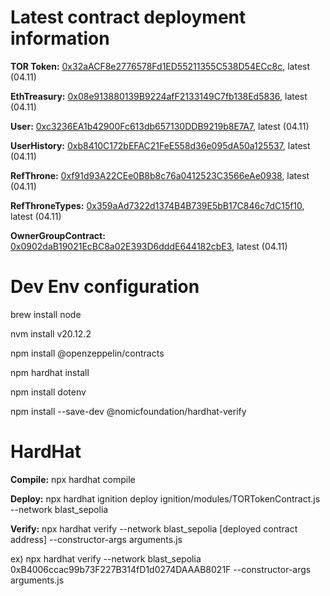 # Latest contract deployment information

**TOR Token:** [0x32aACF8e2776578Fd1ED55211355C538D54ECc8c](https://testnet.blastscan.io/address/0x32aACF8e2776578Fd1ED55211355C538D54ECc8c),	latest (04.11)		

**EthTreasury:** [0x08e913880139B9224afF2133149C7fb138Ed5836](https://testnet.blastscan.io/address/0x08e913880139B9224afF2133149C7fb138Ed5836),	latest (04.11)			

**User:** [0xc3236EA1b42900Fc613db657130DDB9219b8E7A7](https://testnet.blastscan.io/token/0xc3236EA1b42900Fc613db657130DDB9219b8E7A7),	latest (04.11)			

**UserHistory:** [0xb8410C172bEFAC21FeE558d36e095dA50a125537](https://testnet.blastscan.io/token/0xb8410C172bEFAC21FeE558d36e095dA50a125537),	  latest (04.11)

**RefThrone:** [0xf91d93A22CEe0B8b8c76a0412523C3566eAe0938](https://testnet.blastscan.io/address/0xf91d93A22CEe0B8b8c76a0412523C3566eAe0938),	latest (04.11)		

**RefThroneTypes:** [0x359aAd7322d1374B4B739E5bB17C846c7dC15f10](https://testnet.blastscan.io/address/0x2715BADd0622E3d6f84eFFaEB742f5ae712199c4),	latest (04.11)

**OwnerGroupContract:** [0x0902daB19021EcBC8a02E393D6dddE644182cbE3](https://testnet.blastscan.io/address/0x0902daB19021EcBC8a02E393D6dddE644182cbE3),	latest (04.11)


# Dev Env configuration

brew install node

nvm install v20.12.2 

npm install @openzeppelin/contracts

npm hardhat install

npm install dotenv

npm install --save-dev @nomicfoundation/hardhat-verify 



# HardHat
**Compile:** npx hardhat compile  

**Deploy:** npx hardhat ignition deploy ignition/modules/TORTokenContract.js --network blast_sepolia  

**Verify:** npx hardhat verify --network blast_sepolia [deployed contract address] --constructor-args arguments.js 

ex) npx hardhat verify --network blast_sepolia 0xB4006ccac99b73F227B314fD1d0274DAAAB8021F --constructor-args arguments.js 





